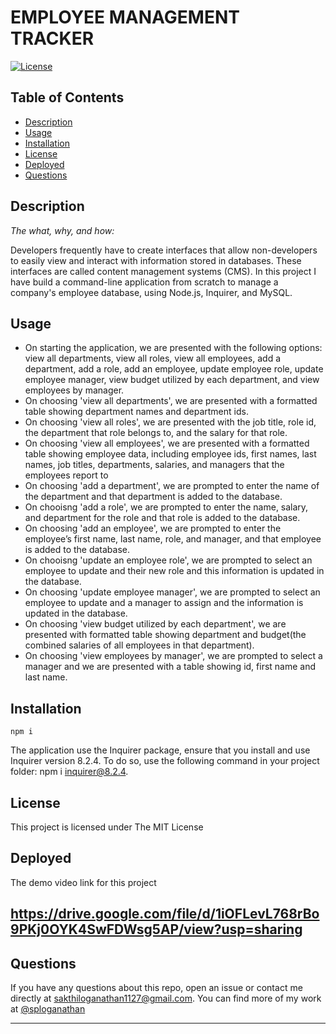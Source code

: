 # EMPLOYEE MANAGEMENT TRACKER

[![License](https://img.shields.io/badge/License-MIT-yellow.svg)](https://opensource.org/licenses/MIT)

## Table of Contents

* [Description](#description)
* [Usage](#usage)
* [Installation](#installation)
* [License](#license)
* [Deployed](#deployed)
* [Questions](#questions)

## Description 
    
*The what, why, and how:* 
      
Developers frequently have to create interfaces that allow non-developers to easily view and interact with information stored in databases. These interfaces are called content management systems (CMS). In this project I have build a command-line application from scratch to manage a company's employee database, using Node.js, Inquirer, and MySQL.

## Usage

* On starting the application, we are presented with the following options: view all departments, view all roles, view all employees, add a department, add a role, add an employee, update employee role, update employee manager, view budget utilized by each department, and view employees by manager.
* On choosing 'view all departments', we are presented with a formatted table showing department names and department ids.
* On choosing 'view all roles', we are presented with the job title, role id, the department that role belongs to, and the salary for that role.
* On choosing 'view all employees', we are presented with a formatted table showing employee data, including employee ids, first names, last names, job titles, departments, salaries, and managers that the employees report to
* On choosing 'add a department', we are prompted to enter the name of the department and that department is added to the database.
* On chooisng 'add a role', we are prompted to enter the name, salary, and department for the role and that role is added to the database.
* On choosing 'add an employee', we are prompted to enter the employee’s first name, last name, role, and manager, and that employee is added to the database.
* On chooisng 'update an employee role', we are prompted to select an employee to update and their new role and this information is updated in the database.
* On choosing 'update employee manager', we are prompted to select an employee to update and a manager to assign and the information is updated in the database.
* On choosing 'view budget utilized by each department', we are presented with formatted table showing department and budget(the combined salaries of all employees in that department).
* On choosing 'view employees by manager', we are prompted to select a manager and we are presented with a table showing id, first name and last name.

## Installation

  ```npm i```
  
  The application use the Inquirer package, ensure that you install and use Inquirer version 8.2.4. To do so, use the following command in your project folder: npm i inquirer@8.2.4.

## License
  
This project is licensed under The MIT License

## Deployed

The demo video link for this project
## https://drive.google.com/file/d/1iOFLevL768rBo9PKj0OYK4SwFDWsg5AP/view?usp=sharing

## Questions

If you have any questions about this repo, open an issue or contact me directly at sakthiloganathan1127@gmail.com. You can find more of my work at [@sploganathan](https://github.com/sploganathan)

   
---
